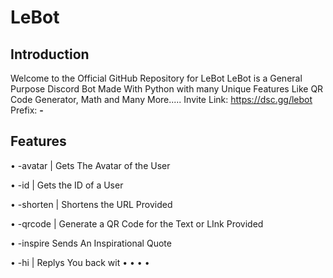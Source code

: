 # LeBot

## Introduction
Welcome to the Official GitHub Repository for LeBot
LeBot is a General Purpose Discord Bot Made With Python with many Unique Features Like QR Code Generator, Math and Many More.....
Invite Link: https://dsc.gg/lebot
Prefix: **-**

## Features

• -avatar | Gets The Avatar of the User


• -id | Gets the ID of a User


• -shorten | Shortens the URL Provided


• -qrcode | Generate a QR Code for the Text or LInk Provided


• -inspire Sends An Inspirational Quote


• -hi | Replys You back wit
•
•
•
•
